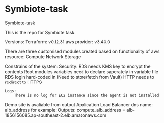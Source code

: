 # Symbiote-task
Symbiote-task

This is the repo for Symbiote task.

Versions:
    Terraform: v0.12.31
    aws provider: v3.40.0

There are three customised modules created based on functionality of aws resource: 
    Compute
    Network
    Storage

Constrains of the system:
    Security: 
        RDS needs KMS key to encrypt the contents 
        Root modules variables need to declare saperately in variable file
        RDS login hard-coded in (Need to store/fetch from Vault)
        HTTP needs to redirect to HTTPS 

    Logs:
        There is no log for EC2 instance since the agent is not installed

Demo site is avaliable from output Application Load Balancer dns name: alb_address
    for example: 
        Outputs: 
            compute_alb_address = alb-1856156085.ap-southeast-2.elb.amazonaws.com
   